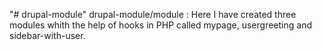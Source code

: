 "# drupal-module" 
drupal-module/module : Here I have created three modules whith the help of hooks in PHP called mypage, usergreeting and sidebar-with-user.
